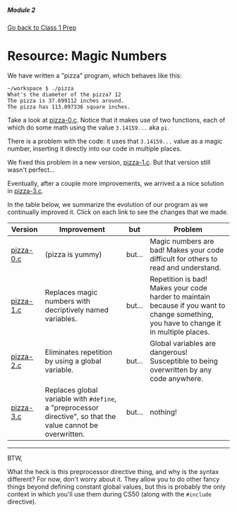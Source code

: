##### Module 2

[Go back to Class 1 Prep](../../class2-prep#magic-numbers-global-variables)

# Resource: Magic Numbers

We have written a "pizza" program, which behaves like this:
```
~/workspace $ ./pizza
What's the diameter of the pizza? 12
The pizza is 37.699112 inches around.
The pizza has 113.097336 square inches.
```

Take a look at [pizza-0.c](./pizza-0.c). Notice that it makes use of two functions, each of which do some math using the value `3.14159...` aka `pi`. 

There is a problem with the code: it uses that `3.14159...` value as a magic number, inserting it directly into our code in multiple places. 

We fixed this problem in a new version, [pizza-1.c](./pizza-1.c). But that version still wasn't perfect... 

Eventually, after a couple more improvements, we arrived a a nice solution in [pizza-3.c](./pizza-3.c).

In the table below, we summarize the evolution of our program as we continually improved it. Click on each link to see the changes that we made.

Version | Improvement | but | Problem
--------|-------------|-----|-------- 
[pizza-0.c](./pizza-0.c) | (pizza is yummy) | but... | Magic numbers are bad! Makes your code difficult for others to read and understand.
[pizza-1.c](./pizza-1.c) | Replaces magic numbers with decriptively named variables. | but... | Repetition is bad! Makes your code  harder to maintain because if you want to change something, you have to change it in multiple places.
[pizza-2.c](./pizza-2.c) | Eliminates repetition by using a global variable. | but... | Global variables are dangerous! Susceptible to being overwritten by any code anywhere. 
[pizza-3.c](./pizza-3.c) | Replaces global variable with `#define`, a "preprocessor directive", so that the value cannot be overwritten. | but... | nothing!


***

BTW,

What the heck is this preprocessor directive thing, and why is the syntax different? For now, don't worry about it. They allow you to do other fancy things beyond defining constant global values, but this is probably the only context in which you'll use them during CS50 (along with the `#include` directive).
